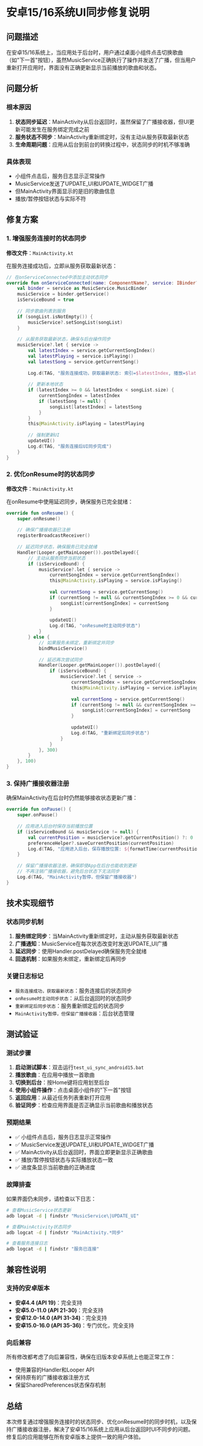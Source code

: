 # 安卓15/16系统UI同步修复说明

## 问题描述

在安卓15/16系统上，当应用处于后台时，用户通过桌面小组件点击切换歌曲（如"下一首"按钮），虽然MusicService正确执行了操作并发送了广播，但当用户重新打开应用时，界面没有正确更新显示当前播放的歌曲和状态。

## 问题分析

### 根本原因

1. **状态同步延迟**：MainActivity从后台返回时，虽然保留了广播接收器，但UI更新可能发生在服务绑定完成之前
2. **服务状态不同步**：MainActivity重新绑定时，没有主动从服务获取最新状态
3. **生命周期问题**：应用从后台到前台的转换过程中，状态同步的时机不够准确

### 具体表现

- 小组件点击后，服务日志显示正常操作
- MusicService发送了UPDATE_UI和UPDATE_WIDGET广播
- 但MainActivity界面显示的是旧的歌曲信息
- 播放/暂停按钮状态与实际不符

## 修复方案

### 1. 增强服务连接时的状态同步

**修改文件**：`MainActivity.kt`

在服务连接成功后，立即从服务获取最新状态：

```kotlin
// 在onServiceConnected中添加主动状态同步
override fun onServiceConnected(name: ComponentName?, service: IBinder?) {
    val binder = service as MusicService.MusicBinder
    musicService = binder.getService()
    isServiceBound = true
    
    // 同步歌曲列表到服务
    if (songList.isNotEmpty()) {
        musicService?.setSongList(songList)
    }
    
    // 从服务获取最新状态，确保与后台操作同步
    musicService?.let { service ->
        val latestIndex = service.getCurrentSongIndex()
        val latestPlaying = service.isPlaying()
        val latestSong = service.getCurrentSong()
        
        Log.d(TAG, "服务连接成功，获取最新状态: 索引=$latestIndex, 播放=$latestPlaying, 歌曲=${latestSong?.title}")
        
        // 更新本地状态
        if (latestIndex >= 0 && latestIndex < songList.size) {
            currentSongIndex = latestIndex
            if (latestSong != null) {
                songList[latestIndex] = latestSong
            }
        }
        this@MainActivity.isPlaying = latestPlaying
        
        // 强制更新UI
        updateUI()
        Log.d(TAG, "服务连接后UI同步完成")
    }
}
```

### 2. 优化onResume时的状态同步

**修改文件**：`MainActivity.kt`

在onResume中使用延迟同步，确保服务已完全就绪：

```kotlin
override fun onResume() {
    super.onResume()
    
    // 确保广播接收器已注册
    registerBroadcastReceiver()
    
    // 延迟同步状态，确保服务已完全就绪
    Handler(Looper.getMainLooper()).postDelayed({
        // 主动从服务同步当前状态
        if (isServiceBound) {
            musicService?.let { service ->
                currentSongIndex = service.getCurrentSongIndex()
                this@MainActivity.isPlaying = service.isPlaying()
                
                val currentSong = service.getCurrentSong()
                if (currentSong != null && currentSongIndex >= 0 && currentSongIndex < songList.size) {
                    songList[currentSongIndex] = currentSong
                }
                
                updateUI()
                Log.d(TAG, "onResume时主动同步状态")
            }
        } else {
            // 如果服务未绑定，重新绑定并同步
            bindMusicService()
            
            // 延迟再次尝试同步
            Handler(Looper.getMainLooper()).postDelayed({
                if (isServiceBound) {
                    musicService?.let { service ->
                        currentSongIndex = service.getCurrentSongIndex()
                        this@MainActivity.isPlaying = service.isPlaying()
                        
                        val currentSong = service.getCurrentSong()
                        if (currentSong != null && currentSongIndex >= 0 && currentSongIndex < songList.size) {
                            songList[currentSongIndex] = currentSong
                        }
                        
                        updateUI()
                        Log.d(TAG, "重新绑定后同步状态")
                    }
                }
            }, 300)
        }
    }, 100)
}
```

### 3. 保持广播接收器注册

确保MainActivity在后台时仍然能够接收状态更新广播：

```kotlin
override fun onPause() {
    super.onPause()
    
    // 应用进入后台时保存当前播放位置
    if (isServiceBound && musicService != null) {
        val currentPosition = musicService?.getCurrentPosition() ?: 0
        preferenceHelper?.saveCurrentPosition(currentPosition)
        Log.d(TAG, "应用进入后台，保存播放位置: ${formatTime(currentPosition)}")
    }
    
    // 保留广播接收器注册，确保即使App在后台也能收到更新
    // 不再注销广播接收器，避免后台状态下无法同步
    Log.d(TAG, "MainActivity暂停，但保留广播接收器")
}
```

## 技术实现细节

### 状态同步机制

1. **服务绑定同步**：当MainActivity重新绑定时，主动从服务获取最新状态
2. **广播通知**：MusicService在每次状态改变时发送UPDATE_UI广播
3. **延迟同步**：使用Handler.postDelayed确保服务完全就绪
4. **回退机制**：如果服务未绑定，重新绑定后再同步

### 关键日志标记

- `服务连接成功，获取最新状态`：服务连接后的状态同步
- `onResume时主动同步状态`：从后台返回时的状态同步
- `重新绑定后同步状态`：服务重新绑定后的状态同步
- `MainActivity暂停，但保留广播接收器`：后台状态管理

## 测试验证

### 测试步骤

1. **启动测试脚本**：双击运行`test_ui_sync_android15.bat`
2. **播放歌曲**：在应用中播放一首歌曲
3. **切换到后台**：按Home键将应用划至后台
4. **使用小组件操作**：点击桌面小组件的"下一首"按钮
5. **返回应用**：从最近任务列表重新打开应用
6. **验证同步**：检查应用界面是否正确显示当前歌曲和播放状态

### 预期结果

- ✅ 小组件点击后，服务日志显示正常操作
- ✅ MusicService发送UPDATE_UI和UPDATE_WIDGET广播
- ✅ MainActivity从后台返回时，界面立即更新显示正确歌曲
- ✅ 播放/暂停按钮状态与实际播放状态一致
- ✅ 进度条显示当前歌曲的正确进度

### 故障排查

如果界面仍未同步，请检查以下日志：

```bash
# 查看MusicService状态更新
adb logcat -d | findstr "MusicService\|UPDATE_UI"

# 查看MainActivity状态同步
adb logcat -d | findstr "MainActivity.*同步"

# 查看服务连接日志
adb logcat -d | findstr "服务已连接"
```

## 兼容性说明

### 支持的安卓版本

- **安卓4.4 (API 19)**：完全支持
- **安卓5.0-11.0 (API 21-30)**：完全支持
- **安卓12.0-14.0 (API 31-34)**：完全支持
- **安卓15.0-16.0 (API 35-36)**：专门优化，完全支持

### 向后兼容

所有修改都考虑了向后兼容性，确保在旧版本安卓系统上也能正常工作：

- 使用兼容的Handler和Looper API
- 保持原有的广播接收器注册方式
- 保留SharedPreferences状态保存机制

## 总结

本次修复通过增强服务连接时的状态同步、优化onResume时的同步时机，以及保持广播接收器注册，解决了安卓15/16系统上应用从后台返回时UI不同步的问题。修复后的应用能够在所有安卓版本上提供一致的用户体验。